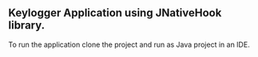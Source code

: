## Keylogger Application using JNativeHook library.
To run the application clone the project and run as Java project in an IDE.

